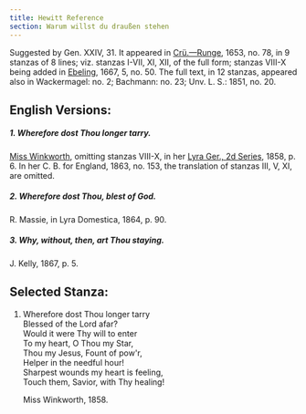 ```yaml
---
title: Hewitt Reference
section: Warum willst du draußen stehen
---
```


Suggested by Gen. XXIV, 31. It appeared in [Crü.—Runge](/sources/praxis_pietatis_melica), 1653, no. 78, in 9 stanzas of 8 lines; viz. stanzas I-VII, XI, XII, of the full form; stanzas VIII-X being added in [Ebeling](/sources/pauli_gerhardi), 1667, 5, no. 50. The full text, in 12 stanzas, appeared also in Wackermagel: no. 2; Bachmann: no. 23; Unv. L. S.: 1851, no. 20.

## English Versions:

##### 1. Wherefore dost Thou longer tarry.

[Miss Winkworth](authors/winkworth), omitting stanzas VIII-X, in her [Lyra Ger., 2d Series](/sources/lyra_germanica), 1858, p. 6. In her C. B. for England, 1863, no. 153, the translation of stanzas III, V, XI, are omitted.

##### 2. Wherefore dost Thou, blest of God.

R. Massie, in Lyra Domestica, 1864, p. 90.

##### 3. Why, without, then, art Thou staying.

J. Kelly, 1867, p. 5.

## Selected Stanza:
1. Wherefore dost Thou longer tarry  
   Blessed of the Lord afar?  
   Would it were Thy will to enter  
   To my heart, O Thou my Star,  
   Thou my Jesus, Fount of pow'r,  
   Helper in the needful hour!  
   Sharpest wounds my heart is feeling,  
   Touch them, Savior, with Thy healing!  

   Miss Winkworth, 1858.